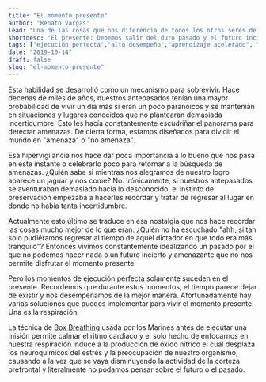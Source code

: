 ```yaml
---
title: "El momento presente"
author: "Renato Vargas"
lead: "Una de las cosas que nos diferencia de todos los otros seres de este planeta es la capacidad de reflexionar sobre el pasado y el futuro. Es también nuestra mayor debilidad."
shortdesc: "El presente: Debemos salir del duro pasado y el futuro incierto."
tags: ["ejecución perfecta","alto desempeño","aprendizaje acelerado", "pasado perfecto", "box breathing"]
date: "2019-10-14"
draft: false
slug: "el-momento-presente"
---
```


Esta habilidad se desarrolló como un mecanismo para sobrevivir. Hace decenas de miles de años, nuestros antepasados tenían una mayor probabilidad de vivir un día más si eran un poco paranoicos y se mantenían en situaciones y lugares conocidos que no plantearan demasiada incertidumbre. Esto les hacía constantemente escudriñar el panorama para detectar amenazas. De cierta forma, estamos diseñados para dividir el mundo en "amenaza" o "no amenaza".

Esa hipervigilancia nos hace dar poca importancia a lo bueno que nos pasa en este instante o celebrarlo poco para retornar a la búsqueda de amenazas. ¿Quién sabe si mientras nos alegramos de nuestro logro aparece un jaguar y nos come? No. Irónicamente, si nuestros antepasados se aventuraban demasiado hacia lo desconocido, el instinto de preservación empezaba a hacerles recordar y tratar de regresar al lugar en donde no había tanta incertidumbre. 

Actualmente esto último se traduce en esa nostalgia que nos hace recordar las cosas mucho mejor de lo que eran. ¿Quién no ha escuchado "ahh, si tan solo pudiéramos regresar al tiempo de aquel dictador en que todo era más tranquilo"? Entonces vivimos constantemente idealizando un pasado por el que no podemos hacer nada o un futuro incierto y amenazante que no nos permite disfrutar el momento presente.

Pero los momentos de ejecución perfecta solamente suceden en el presente. Recordemos que durante estos momentos, el tiempo parece dejar de existir y nos desempeñamos de la mejor manera. Afortunadamente hay varias soluciones que puedes implementar para vivir el momento presente. Una es la respiración. 

La técnica de [Box Breathing](https://boxbreathing.org) usada por los Marines antes de ejecutar una misión permite calmar el ritmo cardiaco y el solo hecho de enfocarnos en nuestra respiración induce a la producción de óxido nítrico el cual desplaza los neuroquímicos del estrés y la preocupación de nuestro organismo, causando a la vez que se vaya disminuyendo la actividad de la corteza prefrontal y literalmente no podamos pensar sobre el futuro o el pasado.